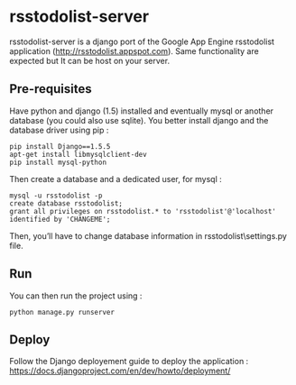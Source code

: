 rsstodolist-server
==================

rsstodolist-server is a django port of the Google App Engine rsstodolist application (http://rsstodolist.appspot.com).
Same functionality are expected but It can be host on your server.

Pre-requisites
--------------

Have python and django (1.5) installed and eventually mysql or another database (you could also use sqlite).
You better install django and the database driver using pip :

    pip install Django==1.5.5
    apt-get install libmysqlclient-dev
    pip install mysql-python

Then create a database and a dedicated user, for mysql :

    mysql -u rsstodolist -p
    create database rsstodolist;
    grant all privileges on rsstodolist.* to 'rsstodolist'@'localhost' identified by 'CHANGEME';

Then, you’ll have to change database information in rsstodolist\settings.py file.


Run
----

You can then run the project using :

    python manage.py runserver
    
    
Deploy
------

Follow the Django deployement guide to deploy the application : https://docs.djangoproject.com/en/dev/howto/deployment/

